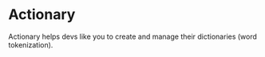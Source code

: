 # Actionary

Actionary helps devs like you to create and manage their dictionaries (word tokenization).
